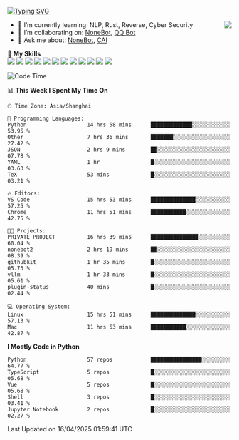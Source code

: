 [![Typing SVG](https://readme-typing-svg.herokuapp.com?size=25&duration=2500&color=8C43EA&vCenter=true&width=200&height=40&lines=Hi+there+%F0%9F%91%8B%F0%9F%8F%BB;I'm+yanyongyu)](https://git.io/typing-svg)

<a href="#">
  <img align="right" src="https://github-readme-stats.vercel.app/api?username=yanyongyu&count_private=true&show_icons=true&bg_color=15,f2f7fd,E0EAFC" />
</a>

- 🌱 I’m currently learning: NLP, Rust, Reverse, Cyber Security
- 👯 I’m collaborating on: [NoneBot](https://github.com/nonebot), [QQ Bot](https://github.com/Mrs4s/go-cqhttp)
- 💬 Ask me about: [NoneBot](https://github.com/nonebot), [CAI](https://github.com/cscs181/CAI)

🌟 **My Skills**  
![](https://img.shields.io/badge/-Python-3e74a2?style=flat-square&logo=Python&logoColor=fff)
![](https://img.shields.io/badge/-TypeScript-3178C6?style=flat-square&logo=TypeScript&logoColor=fff)
![](https://img.shields.io/badge/-Vue-4fc08d?style=flat-square&logo=Vue.js&logoColor=fff)
![](https://img.shields.io/badge/-React-2d98ce?style=flat-square&logo=React&logoColor=fff)
![](https://img.shields.io/badge/-FastAPI-009688?style=flat-square&logo=FastAPI&logoColor=fff)
![](https://img.shields.io/badge/-Linux-000000?style=flat-square&logo=Linux&logoColor=fff)
![](https://img.shields.io/badge/-Docker-2496ED?style=flat-square&logo=Docker&logoColor=fff)
![](https://img.shields.io/badge/-Kubernetes-326CE5?style=flat-square&logo=Kubernetes&logoColor=fff)
![](https://img.shields.io/badge/-GitHub%20Actions-2088FF?style=flat-square&logo=GitHubActions&logoColor=fff)
![](https://img.shields.io/badge/-PostgreSQL-4169E1?style=flat-square&logo=PostgreSQL&logoColor=fff)
![](https://img.shields.io/badge/-Redis-DC382D?style=flat-square&logo=Redis&logoColor=fff)
![](https://img.shields.io/badge/-MongoDB-47A248?style=flat-square&logo=MongoDB&logoColor=fff)

<!--START_SECTION:waka-->
![Code Time](http://img.shields.io/badge/Code%20Time-7%2C476%20hrs%2046%20mins-blue)

📊 **This Week I Spent My Time On** 

```text
🕑︎ Time Zone: Asia/Shanghai

💬 Programming Languages: 
Python                   14 hrs 58 mins      █████████████░░░░░░░░░░░░   53.95 % 
Other                    7 hrs 36 mins       ███████░░░░░░░░░░░░░░░░░░   27.42 % 
JSON                     2 hrs 9 mins        ██░░░░░░░░░░░░░░░░░░░░░░░   07.78 % 
YAML                     1 hr                █░░░░░░░░░░░░░░░░░░░░░░░░   03.63 % 
TeX                      53 mins             █░░░░░░░░░░░░░░░░░░░░░░░░   03.21 % 

🔥 Editors: 
VS Code                  15 hrs 53 mins      ██████████████░░░░░░░░░░░   57.25 % 
Chrome                   11 hrs 51 mins      ███████████░░░░░░░░░░░░░░   42.75 % 

🐱‍💻 Projects: 
PRIVATE PROJECT          16 hrs 39 mins      ███████████████░░░░░░░░░░   60.04 % 
nonebot2                 2 hrs 19 mins       ██░░░░░░░░░░░░░░░░░░░░░░░   08.39 % 
githubkit                1 hr 35 mins        █░░░░░░░░░░░░░░░░░░░░░░░░   05.73 % 
vllm                     1 hr 33 mins        █░░░░░░░░░░░░░░░░░░░░░░░░   05.61 % 
plugin-status            40 mins             █░░░░░░░░░░░░░░░░░░░░░░░░   02.44 % 

💻 Operating System: 
Linux                    15 hrs 51 mins      ██████████████░░░░░░░░░░░   57.13 % 
Mac                      11 hrs 53 mins      ███████████░░░░░░░░░░░░░░   42.87 % 
```

**I Mostly Code in Python** 

```text
Python                   57 repos            ████████████████░░░░░░░░░   64.77 % 
TypeScript               5 repos             █░░░░░░░░░░░░░░░░░░░░░░░░   05.68 % 
Vue                      5 repos             █░░░░░░░░░░░░░░░░░░░░░░░░   05.68 % 
Shell                    3 repos             █░░░░░░░░░░░░░░░░░░░░░░░░   03.41 % 
Jupyter Notebook         2 repos             █░░░░░░░░░░░░░░░░░░░░░░░░   02.27 % 
```




 Last Updated on 16/04/2025 01:59:41 UTC
<!--END_SECTION:waka-->

